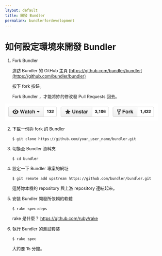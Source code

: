 ```yaml
---
layout: default
title: 開發 Bundler
permalink: bundlerfordevelopment
---
```


# 如何設定環境來開發 Bundler

1. Fork Bundler

    造訪 Bundler 的 GitHub 主頁 [https://github.com/bundler/bundler](https://github.com/bundler/bundler)

    按下 fork 按鈕。

    Fork Bundler ，才能將妳的修改發 Pull Requests 回去。

<p>
<img src="../images/fork1.png" />
<br />
</p>

2. 下載一份妳 fork 的 Bundler

    `$ git clone https://github.com/your_user_name/bundler.git`


3. 切換至 Bundler 資料夾

    `$ cd bundler`

4. 設定一下 Bundler 專案的網址

    `$ git remote add upstream https://github.com/bundler/bundler.git`

    這將妳本機的 repository 與上游 repository 連結起來。

5. 安裝 Bundler 開發所依賴的軟體

    `$ rake spec:deps`

    rake 是什麼？ <https://github.com/ruby/rake>

6. 執行 Bundler 的測試套裝

    `$ rake spec`

    大約要 15 分鐘。
